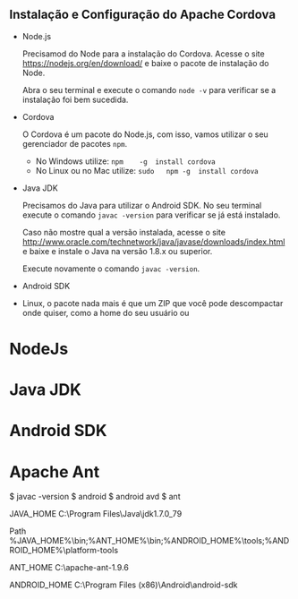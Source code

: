 ## Instalação e Configuração do Apache Cordova

- Node.js

  Precisamod do Node para a instalação do Cordova. Acesse o site https://nodejs.org/en/download/ e baixe o pacote de instalação do Node.
  
  Abra o seu terminal e execute o comando ` node -v ` para verificar se a instalação foi bem sucedida.
  
- Cordova

  O Cordova é um pacote do Node.js, com isso, vamos utilizar o seu gerenciador de pacotes `npm`.
  - No Windows utilize: `npm	-g	install	cordova`
  - No Linux ou no Mac utilize: `sudo	npm	-g	install	cordova`
  
- Java JDK

  Precisamos do Java para utilizar o Android SDK. No seu terminal execute o comando `javac -version` para verificar se já está instalado.
  
  Caso não mostre qual a versão instalada, acesse o site http://www.oracle.com/technetwork/java/javase/downloads/index.html e baixe e instale o Java na versão 1.8.x ou superior.
  
  Execute novamente o comando `javac -version`.
  
  
- Android SDK
 - Linux, o pacote nada mais é que um ZIP que você pode descompactar onde quiser, como a home do seu usuário ou


# NodeJs
# Java JDK
# Android SDK
# Apache Ant


$ javac -version
$ android
$ android avd
$ ant


JAVA_HOME
C:\Program Files\Java\jdk1.7.0_79

Path
%JAVA_HOME%\bin;%ANT_HOME%\bin;%ANDROID_HOME%\tools;%ANDROID_HOME%\platform-tools

ANT_HOME
C:\apache-ant-1.9.6

ANDROID_HOME
C:\Program Files (x86)\Android\android-sdk